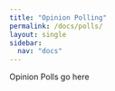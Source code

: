 ```yaml
---
title: "Opinion Polling"
permalink: /docs/polls/
layout: single
sidebar:
  nav: "docs"
---
```


Opinion Polls go here